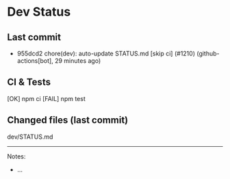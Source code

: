 # Dev Status

## Last commit
- 955dcd2 chore(dev): auto-update STATUS.md [skip ci] (#1210) (github-actions[bot], 29 minutes ago)
## CI & Tests
[OK] npm ci
[FAIL] npm test

## Changed files (last commit)
dev/STATUS.md

---
Notes:
- ...
